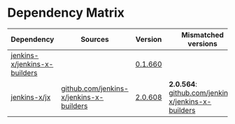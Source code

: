 # Dependency Matrix

Dependency | Sources | Version | Mismatched versions
---------- | ------- | ------- | -------------------
[jenkins-x/jenkins-x-builders](https://github.com/jenkins-x/jenkins-x-builders.git) |  | [0.1.660]() | 
[jenkins-x/jx](https://github.com/jenkins-x/jx.git) | [github.com/jenkins-x/jenkins-x-builders](https://github.com/jenkins-x/jenkins-x-builders) | [2.0.608](https://github.com/jenkins-x/jx/releases/tag/v2.0.608) | **2.0.564**: [github.com/jenkins-x/jenkins-x-builders](https://github.com/jenkins-x/jenkins-x-builders)
